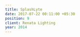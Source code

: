 ```yaml
---
title: SplashLyte
date: 2017-07-22 00:11:00 +05:30
position: 9
client: Renata Lighting
year: 2014
---
```


